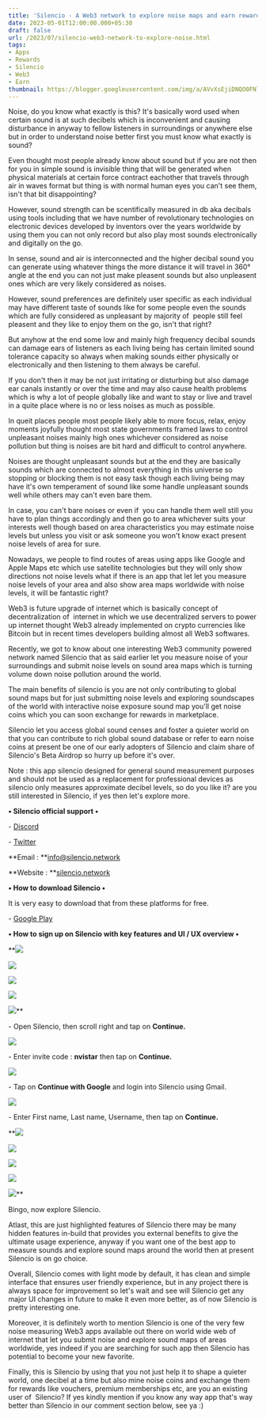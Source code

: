```yaml
---
title: 'Silencio - A Web3 network to explore noise maps and earn rewards.'
date: 2023-05-01T12:00:00.000+05:30
draft: false
url: /2023/07/silencio-web3-network-to-explore-noise.html
tags: 
- Apps
- Rewards
- Silencio
- Web3
- Earn
thumbnail: https://blogger.googleusercontent.com/img/a/AVvXsEjiDNQO0FNlhsG08f5MZuVw-EjZi2msyAgJidqTMWZg8DFP06HolbKIRPaPH8K8z2bknz8tphYNSPJ2tn3G9pEhux5kinN1ATzR9kSpIsEOdzlX_dZF9GKYvnAxsASW8K2h4vNfgwvJPofyyYca9KQS1rl_cE_U6t21rsfv_kbks99NVrSEhW0r2Xv4RNpo
---
```


  

Noise, do you know what exactly is this? It's basically word used when certain sound is at such decibels which is inconvenient and causing disturbance in anyway to fellow listeners in surroundings or anywhere else but in order to understand noise better first you must know what exactly is sound? 

  

Even thought most people already know about sound but if you are not then for you in simple sound is invisible thing that will be generated when physical materials at certain force contract eachother that travels through air in waves format but thing is with normal human eyes you can't see them, isn't that bit disappointing? 

  

However, sound strength can be scentifically measured in db aka decibals using tools including that we have number of revolutionary technologies on electronic devices developed by inventors over the years worldwide by using them you can not only record but also play most sounds electronically and digitally on the go.

  

In sense, sound and air is interconnected and the higher decibal sound you can generate using whatever things the more distance it will travel in 360° angle at the end you can not just make pleasent sounds but also unpleasent ones which are very likely considered as noises.

  

However, sound preferences are definitely user specific as each individual may have different taste of sounds like for some people even the sounds which are fully considered as unpleasant by majority of  people still feel pleasent and they like to enjoy them on the go, isn't that right? 

  

But anyhow at the end some low and mainly high frequency decibal sounds can damage ears of listeners as each living being has certain limited sound tolerance capacity so always when making sounds either physically or electronically and then listening to them always be careful.

  

If you don't then it may be not just irritating or disturbing but also damage ear canals instantly or over the time and may also cause health problems which is why a lot of people globally like and want to stay or live and travel in a quite place where is no or less noises as much as possible.

  

In queit places people most people likely able to more focus, relax, enjoy moments joyfully thought most state governments framed laws to control unpleasant noises mainly high ones whichever considered as noise pollution but thing is noises are bit hard and difficult to control anywhere.

  

Noises are thought unpleasant sounds but at the end they are basically sounds which are connected to almost everything in this universe so stopping or blocking them is not easy task though each living being may have it's own temperament of sound like some handle unpleasant sounds well while others may can't even bare them.

  

In case, you can't bare noises or even if  you can handle them well still you have to plan things accordingly and then go to area whichever suits your interests well though based on area characteristics you may estimate noise levels but unless you visit or ask someone you won't know exact present noise levels of area for sure.

  

Nowadays, we people to find routes of areas using apps like Google and Apple Maps etc which use satellite technologies but they will only show directions not noise levels what if there is an app that let let you measure noise levels of your area and also show area maps worldwide with noise levels, it will be fantastic right?

  

Web3 is future upgrade of internet which is basically concept of decentralization of  internet in which we use decentralized servers to power up internet thought Web3 already implemented on crypto currencies like Bitcoin but in recent times developers building almost all Web3 softwares.

  

Recently, we got to know about one interesting Web3 community powered network named Silencio that as said earlier let you measure noise of your surroundings and submit noise levels on sound area maps which is turning volume down noise pollution around the world.

  

The main benefits of silencio is you are not only contributing to global sound maps but for just submitting noise levels and exploring soundscapes of the world with interactive noise exposure sound map you'll get noise coins which you can soon exchange for rewards in marketplace.

  

Silencio let you access global sound censes and foster a quieter world on that you can contribute to rich global sound database or refer to earn noise coins at present be one of our early adopters of Silencio and claim share of Silencio's Beta Airdrop so hurry up before it's over.

  

Note : this app silencio designed for general sound measurement purposes and should not be used as a replacement for professional devices as silencio only measures approximate decibel levels, so do you like it? are you still interested in Silencio, if yes then let's explore more.

  

**• Silencio official support •**

\- [Discord](https://discord.gg/uegUV8UkSJ)

\- [Twitter](https://twitter.com/silencioNetwork)

**Email : **[info@silencio.network](mailto:info@silencio.network)

**Website : **[silencio.network](http://silencio.network)

**• How to download Silencio •**

It is very easy to download that from these platforms for free.

  

\- [Google Play](https://play.google.com/store/apps/details?id=com.quickkonnect.silencio)

**• How to sign up on Silencio with key features and UI / UX overview •**

 **![](https://blogger.googleusercontent.com/img/a/AVvXsEjc2wwI4lnYjZ-S-o3NcWsw0CHP_fB3vneFN0Aps1yuEV0dmi_htYaW9-w8BDKB-xX6C0pu5DjFAGsH7xef6Fy8ARn2Alht7slWBpA5RMCgJl2QrO6Z3k2dfESm7ehqit3O-ruPd2uUAFr8bI_lMhLs4Y5MseIgLn_6Qpre2JyFb-OUrkUCKcuMCKwcCu67) 

 ![](https://blogger.googleusercontent.com/img/a/AVvXsEjd0FuB_HYubYU00Z4L5WcqDcGD5JCyo7tDjzDj-oGuZEAGgxMpvTdhG-B_DTlHbQFHHYLmqn2z7qyFrGm_9g7ko06Cf4dG94lzuwnxe8dHsrKd_TiAV52lbcvt-bzOjqLR-GOEjEQdn9Scr7AqQjzH2u4az_FCYsMd-dKax7_JUXqT6-OEtkZTYp25R-Pd) 

 ![](https://blogger.googleusercontent.com/img/a/AVvXsEjwXVLxWRnzeJkm7rRHmcBJhGrGAkmq7NXK7XrIVCMj907Qof0pskylPGGgNU2qdOt48JmaB9ozwHQN0TtmXIAEb6sGA6SSf6Iw_Mc1dv8W5SdCnnfv9337YD5oowTQGJBU_C3kfiEUYLqCiNGluyUVvGxcXWW1PcjjFmOwpzltiJoM8lLlbmy6c7VQxFBx) 

 ![](https://blogger.googleusercontent.com/img/a/AVvXsEiqIPOK5ThFVEwnDijbeV8AVh80PE9LR82YZECFrd0i1l8Ri5_4SwIcdfD21XU9nLIJJrKSBpCpv44yHzUonOpWN-yxztXJbYjDKvDA4a3EJejJ_niDiuq9uw2lwCqQyR-Ucjv97kTZGAUQ4ZYPPrutzC9-I5Jq4sPhgCflMfZFbukimazUOf9LLhf5AUmQ) 

 ![](https://blogger.googleusercontent.com/img/a/AVvXsEhhz413r6SIXNW4LVVUs0MY_4IJGihR8nsxls2wBXwO-eAKvGVFalgjTzdP0tF4A56oXiJtpuoqrwPBsHFhUV0dTFQvy2ifsoDBcEVLIrvggYgpftByIQfoLrXSC6QGH8C0G67hz54j77_BpzjPEhEoKexT87Fy2RkyJu0l0kqWSxezE0roqx3W23ifGwH2)** 

\- Open Silencio, then scroll right and tap on **Continue.**

 **![](https://blogger.googleusercontent.com/img/a/AVvXsEhJwWqhFJ4_xdT4brNYGKUTadUtxnfhZUbOmdMkmoFoeGRXOTGrS2vqiNMzPI5Bbup5sdj8bR2L6ZoMN1YXSsb6LW0ewbIb5lk63FdK4yFYgWeymFGPhRHAwSYDnbe8hJacGrshlC5Zu_-DlCe1q7b9VJABPkHqQjkE31Acm2bvld72E470bsLSFLD6vu10)** 

\- Enter invite code : **nvistar** then tap on **Continue.**

 **![](https://blogger.googleusercontent.com/img/a/AVvXsEjw4L5-ngm9J6qEDfjXNpPwurSrXqJB-OXLsaoGm3C6uX27oPBqpjYiLsOolw-4_vBwJwqLczXEvloDBlDJKGImI2ynx9Q7LTJXlWMcNyFFp3S13yFHWChxXtamwiAcTKM9eG-h9ONUtsVS8LgP0RZzuTMZ3V2n-DxsHZgbw-TSLFj1BRHIXarP_FofL613)** 

\- Tap on **Continue with Google** and login into Silencio using Gmail.

  

 ![](https://blogger.googleusercontent.com/img/a/AVvXsEjsEM-y3zxZar0cSKPSsE3QIgxVGuksBA212oDn5bhQMV0mUlQ830ZiBP9rygUEtjxJ2IXeAEHXxk1VYxtPvzTFr136DxETTxfXq4xMzAGtdU_2EMnN7eYk7oBfr9iLyGwJYeCM4VQTvPb3PkqmOQJQ0gfmN8mYtNIdDdmeeMCMnDQbjFSlvnnXi132w-uy) 

  

\- Enter First name, Last name, Username, then tap on **Continue.**

 **![](https://blogger.googleusercontent.com/img/a/AVvXsEjopVq1oEnnTucYBgymYRy1oHrjlZBy-gJHaa4P9ZsDuywHp3R515udyBa7CkzIzGTurcAKGUw209PjzGf_A2vyjD9Rv-NPZ_ZkwVpkRNASXuZhSfnVVFmwa7LkQkBvb2jM8sYic-47brIv2o_S1yQ4DD3eMkgMb9jAkOuAKDclXkcAhWjpMIkiVZpt_jLd) 

 ![](https://blogger.googleusercontent.com/img/a/AVvXsEhL8kdSSVIdFQEupERJERfFMpSFup9nfaubXPumFArGm3RW5vQQ6R4Q_eifeiQYk-OcENlu6WP5P7Xh0jhTOqapV14J1VyiPV8x9Cm42Gk6vYZS8P10d6IGSPHwBiEFtZ6FtYmCKJ3LJmoesrvNO37p83twc4clyM-Vm1NtJMB5pPkkdE2F6CUuWC4SXk5L) 

 ![](https://blogger.googleusercontent.com/img/a/AVvXsEhSu3IP-i9i8vpa6DW2f95M5Jocof4t3ZCF6qb8E4Mbm_6Nj3x46oDobG_OlRSdUVhhC55GwOVWMhbbjId09x5fgXqrZpQVh1-efOxdpfSIT64Ezi_1Zs1I6RQiU6k6g-f4vYaC7J4eoZf8b9427qgSPY1D1Y5qzNurUbeRJh7-rbjsJGI5VrYM1O2beuKG) 

 ![](https://blogger.googleusercontent.com/img/a/AVvXsEgL5SVOFqp6whigPRfcSTblEwNZ6DWduWsLF_Gs2yXac3gh2eliBRkTZL2Ls90rpzpplsIw_szj37RrMYUE1deRQe4bWOgIdi7ht6qpCFvjd_Xkm-260Q0rAwy6zPiKKFdTSay888H7YMGg0aEtLcR1cRnDyqWn5g8Xb7LzWiC7LwefT3ujxdq7PGC07KjY) 

 ![](https://blogger.googleusercontent.com/img/a/AVvXsEicWBZHJVPXkXvjTsRdK5ypqRtdyBWmS50O4I0UvHuZqlXNJ9zG0gPCsY2GoyirOnv5su55HbHD96k3hGitmVaLRLorqVUEos6pb05m6sxwm1Y646FE9cU20iGtbdpOjMYOzrfYAMDh5_pQ87GaG3AxJWY6nfwG4Fhpx0cGQhz5sV33Yc0CR9wOlF9VKsH4)** 

  

Bingo, now explore Silencio.

  

Atlast, this are just highlighted features of Silencio there may be many hidden features in-build that provides you external benefits to give the ultimate usage experience, anyway if you want one of the best app to measure sounds and explore sound maps around the world then at present Silencio is on go choice.

  

Overall, Silencio comes with light mode by default, it has clean and simple interface that ensures user friendly experience, but in any project there is always space for improvement so let's wait and see will Silencio get any major UI changes in future to make it even more better, as of now Silencio is pretty interesting one.

  

Moreover, it is definitely worth to mention Silencio is one of the very few noise measuring Web3 apps available out there on world wide web of internet that let you submit noise and explore sound maps of areas worldwide, yes indeed if you are searching for such app then Silencio has potential to become your new favorite.

  

Finally, this is Silencio by using that you not just help it to shape a quieter world, one decibel at a time but also mine noise coins and exchange them for rewards like vouchers, premium memberships etc, are you an existing user of  Silencio? If yes kindly mention if you know any way app that's way better than Silencio in our comment section below, see ya :)